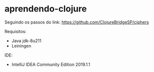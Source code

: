 # aprendendo-clojure
Seguindo os passos do link: https://github.com/ClojureBridgeSP/ciphers

Requisitos:
* Java jdk-8u211
* Leiningen

IDE:
* IntelliJ IDEA Community Edition 2019.1.1
